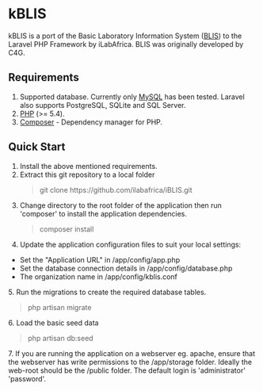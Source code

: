 kBLIS
=====

kBLIS is a port of the Basic Laboratory Information System (<a href="https://github.com/C4G/BLIS">BLIS</a>) to the Laravel PHP Framework by iLabAfrica.
BLIS was originally developed by C4G. 

Requirements
------------
1. Supported database. Currently only <a href='http://dev.mysql.com/downloads/mysql/'>MySQL</a> has been tested. Laravel also supports PostgreSQL, SQLite and SQL Server.
2. <a href='http://php.net/'>PHP</a> (>= 5.4).
3. <a href='https://getcomposer.org/'>Composer</a> - Dependency manager for PHP.

Quick Start
-----------
1. Install the above mentioned requirements.
2. Extract this git repository to a local folder
    <blockquote>git clone https://github.com/ilabafrica/iBLIS.git </blockquote>
3. Change directory to the root folder of the application then run 'composer' to install the application dependencies.
    <blockquote>composer install</blockquote>
4. Update the application configuration files to suit your local settings:
  <ul>
    <li>Set the "Application URL" in /app/config/app.php</li>
    <li>Set the database connection details in /app/config/database.php</li>
    <li>The organization name in /app/config/kblis.conf</li>
</ul>
5. Run the migrations to create the required database tables.
    <blockquote>php artisan migrate</blockquote>
6. Load the basic seed data
    <blockquote> php artisan db:seed </blockquote>
7. If you are running the application on a webserver eg. apache, ensure that the webserver has write permissions to the /app/storage folder.
   Ideally the web-root should be the /public folder.
   The default login is 'administrator' 'password'.
